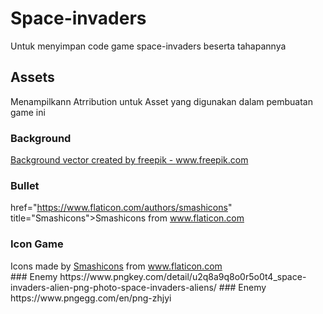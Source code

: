# Space-invaders
Untuk menyimpan code game space-invaders beserta tahapannya 

## Assets
Menampilkann Atrribution untuk Asset yang digunakan dalam pembuatan game ini
### Background
<a href="https://www.freepik.com/vectors/background">Background vector created by freepik - www.freepik.com</a>
### Bullet
href="https://www.flaticon.com/authors/smashicons" title="Smashicons">Smashicons</a> from <a href="https://www.flaticon.com/" title="Flaticon">www.flaticon.com</a></div>
### Icon Game
<div>Icons made by <a href="https://smashicons.com/" title="Smashicons">Smashicons</a> from <a href="https://www.flaticon.com/" title="Flaticon">www.flaticon.com</a></div>
### Enemy 
https://www.pngkey.com/detail/u2q8a9q8o0r5o0t4_space-invaders-alien-png-photo-space-invaders-aliens/
### Enemy 
https://www.pngegg.com/en/png-zhjyi



